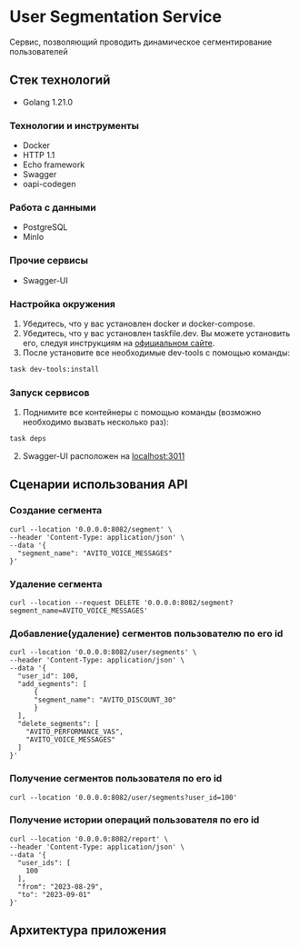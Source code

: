 # User Segmentation Service

Сервис, позволяющий проводить динамическое сегментирование пользователей 

## Стек технологий
- Golang 1.21.0

### Технологии и инструменты
- Docker
- HTTP 1.1
- Echo framework
- Swagger
- oapi-codegen  

### Работа с данными
- PostgreSQL
- MinIo  

### Прочие сервисы
- Swagger-UI

### Настройка окружения
1) Убедитесь, что у вас установлен docker и docker-compose.
2) Убедитесь, что у вас установлен taskfile.dev. Вы можете установить его, следуя инструкциям на [официальном сайте](https://taskfile.dev/).
3) После установите все необходимые dev-tools с помощью команды:
```bash
task dev-tools:install
```


### Запуск сервисов
1) Поднимите все контейнеры с помощью команды (возможно необходимо вызвать несколько раз):
```bash
task deps
```
2) Swagger-UI расположен на [localhost:3011](http://localhost:3011)

## Сценарии использования API  
### Создание сегмента
```
curl --location '0.0.0.0:8082/segment' \
--header 'Content-Type: application/json' \
--data '{
  "segment_name": "AVITO_VOICE_MESSAGES"
}'
```

### Удаление сегмента
```
curl --location --request DELETE '0.0.0.0:8082/segment?segment_name=AVITO_VOICE_MESSAGES'
```
### Добавление(удаление) сегментов пользователю по его id
```
curl --location '0.0.0.0:8082/user/segments' \
--header 'Content-Type: application/json' \
--data '{
  "user_id": 100,
  "add_segments": [
      {
      "segment_name": "AVITO_DISCOUNT_30"
      }
  ],
  "delete_segments": [
    "AVITO_PERFORMANCE_VAS",
    "AVITO_VOICE_MESSAGES"
  ]
}'
```

### Получение сегментов пользователя по его id 
```
curl --location '0.0.0.0:8082/user/segments?user_id=100'
```

### Получение истории операций пользователя по его id
```
curl --location '0.0.0.0:8082/report' \
--header 'Content-Type: application/json' \
--data '{
  "user_ids": [
    100
  ],
  "from": "2023-08-29",
  "to": "2023-09-01"
}'
```

## Архитектура приложения


